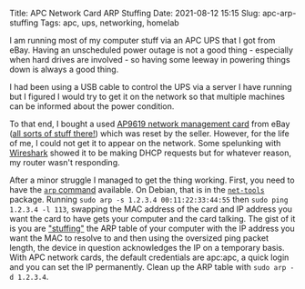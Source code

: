 Title: APC Network Card ARP Stuffing
Date: 2021-08-12 15:15
Slug: apc-arp-stuffing
Tags: apc, ups, networking, homelab

I am running most of my computer stuff via an APC UPS that I got from eBay. Having an unscheduled power outage is not a good thing - especially when hard drives are involved - so having some leeway in powering things down is always a good thing.

I had been using a USB cable to control the UPS via a server I have running but I figured I would try to get it on the network so that multiple machines can be informed about the power condition.

To that end, I bought a used [AP9619 network management card](https://www.apc.com/shop/us/en/products/UPS-Network-Management-Card-w-Environmental-Monitoring/P-AP9619) from eBay ([all sorts of stuff there!](https://www.youtube.com/watch?v=nUKgeAKTaXM)) which was reset by the seller. However, for the life of me, I could not get it to appear on the network. Some spelunking with [Wireshark](https://www.wireshark.org/) showed it to be making DHCP requests but for whatever reason, my router wasn't responding.

After a minor struggle I managed to get the thing working. First, you need to have the [`arp` command](https://www.man7.org/linux/man-pages/man8/arp.8.html) available. On Debian, that is in the [`net-tools`](https://packages.debian.org/bullseye/net-tools) package. Running `sudo arp -s 1.2.3.4 00:11:22:33:44:55` then `sudo ping 1.2.3.4 -l 113`, swapping the MAC address of the card and IP address you want the card to have gets your computer and the card talking. The gist of it is you are ["stuffing"](https://en.wikipedia.org/wiki/Address_Resolution_Protocol#ARP_stuffing) the ARP table of your computer with the IP address you want the MAC to resolve to and then using the oversized ping packet length, the device in question acknowledges the IP on a temporary basis. With APC network cards, the default credentials are apc:apc, a quick login and you can set the IP permanently. Clean up the ARP table with `sudo arp -d 1.2.3.4`.
